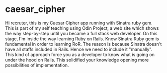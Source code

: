 # caesar_cipher
Hi recruter, this is my Caesar Cipher app running with Sinatra ruby gem.
This is part of my self teaching using Odin Project, a web site which shows the way step-by-step until you
became a full stack web developer.
On this stage, I'm inside the way learning Ruby on Rails. Know Sinatra Ruby gem is fundamental in order to learning RoR.
The reason is because Sinatra doesn't have all staffs included in Rails. Hence we need to include it "manually".
This kind of approach force you as a developer to know what is going on under the hood on Rails.
This solidified your knowledge opening more possibilities of implementation.
